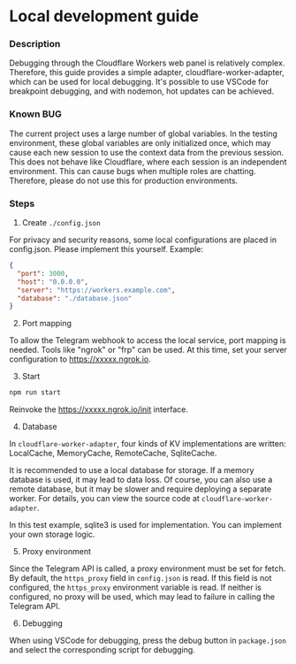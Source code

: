 # Local development guide

### Description

Debugging through the Cloudflare Workers web panel is relatively complex. Therefore, this guide provides a simple adapter, cloudflare-worker-adapter, which can be used for local debugging.
It's possible to use VSCode for breakpoint debugging, and with nodemon, hot updates can be achieved.

### Known BUG

The current project uses a large number of global variables. In the testing environment, these global variables are only initialized once, which may cause each new session to use the context data from the previous session. This does not behave like Cloudflare, where each session is an independent environment. This can cause bugs when multiple roles are chatting. Therefore, please do not use this for production environments.

### Steps

1. Create `./config.json`

For privacy and security reasons, some local configurations are placed in config.json. Please implement this yourself. Example:
```json
{
  "port": 3000,
  "host": "0.0.0.0",
  "server": "https://workers.example.com",
  "database": "./database.json"
}
```

2. Port mapping

To allow the Telegram webhook to access the local service, port mapping is needed. Tools like "ngrok" or "frp" can be used. At this time, set your server configuration to https://xxxxx.ngrok.io.

3. Start

```bash
npm run start
```

Reinvoke the https://xxxxx.ngrok.io/init interface.

4. Database

In `cloudflare-worker-adapter`, four kinds of KV implementations are written: LocalCache, MemoryCache, RemoteCache, SqliteCache.

It is recommended to use a local database for storage. If a memory database is used, it may lead to data loss. Of course, you can also use a remote database, but it may be slower and require deploying a separate worker. For details, you can view the source code at `cloudflare-worker-adapter`.

In this test example, sqlite3 is used for implementation. You can implement your own storage logic.

5. Proxy environment

Since the Telegram API is called, a proxy environment must be set for fetch. By default, the `https_proxy` field in `config.json` is read. If this field is not configured, the `https_proxy` environment variable is read. If neither is configured, no proxy will be used, which may lead to failure in calling the Telegram API.

6. Debugging

When using VSCode for debugging, press the debug button in `package.json` and select the corresponding script for debugging.
